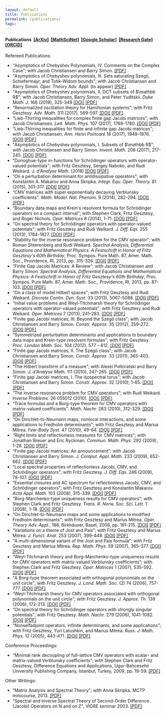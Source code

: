 ```yaml
---
layout: default
title: Publications
permalink: /publications/
tags: 
---
```


<h4>Publications&nbsp; 
<a href="https://arxiv.org/a/zinchenko_m_1">[ArXiv]</a>&nbsp;
<a href="https://www.ams.org/mathscinet/search/author.html?mrauthid=778212">[MathSciNet]</a>&nbsp;
<a href="https://scholar.google.com/citations?user=SW1Lc4YAAAAJ">[Google Scholar]</a>&nbsp; 
<a href="https://www.researchgate.net/profile/Maxim_Zinchenko">[Research Gate]</a>&nbsp; 
<a href="https://orcid.org/0000-0002-9559-0650">[ORCID]</a>&nbsp; 
</h4>


Refereed Publications:
<ul>

<li>
<q>Asymptotics of Chebyshev Polynomials, IV. Comments on the Complex Case</q>; 
with Jacob Christiansen and Barry Simon. 
<i></i>
<a href="https://arxiv.org/abs/1812.10667">[PDF]</a>
</li>

<li>
<q>Asymptotics of Chebyshev polynomials, III. Sets saturating Szegö, Schiefermayr, and Totik-Widom bounds</q>; 
with Jacob Christiansen and Barry Simon. 
<i>Oper. Theory Adv. Appl.</i> (to appear)
<a href="https://arxiv.org/pdf/1712.03482.pdf">[PDF]</a>
</li>

<li>
<q>Asymptotics of Chebyshev polynomials, II. DCT subsets of $\mathbb R$</q>; 
with Jacob Christiansen, Barry Simon, and Peter Yuditskii. 
<i>Duke Math. J.</i> 168 (2019), 325-349
<a href="https://doi.org/10.1215/00127094-2018-0045">[DOI]</a>
<a href="https://arxiv.org/pdf/1709.06707">[PDF]</a>
</li>

<li>
<q>Renormalized oscillation theory for Hamiltonian systems</q>; 
with Fritz Gesztesy. 
<i>Adv. Math.</i> 311 (2017), 569-597.
<a href="https://doi.org/10.1016/j.aim.2017.03.005">[DOI]</a>
<a href="https://arxiv.org/pdf/1608.02116">[PDF]</a>
</li>

<li>
<q>Lieb-Thirring inequalities for complex finite gap Jacobi matrices</q>; 
with Jacob Christiansen. 
<i>Lett. Math. Phys.</i> 107 (2017), 1769-1780.
<a href="https://doi.org/10.1007/s11005-017-0961-z">[DOI]</a>
<a href="https://arxiv.org/pdf/1609.09812">[PDF]</a>
</li>

<li>
<q>Lieb-Thirring inequalities for finite and infinite gap Jacobi matrices</q>; 
with Jacob Christiansen. 
<i>Ann. Henri Poincaré</i> 18 (2017), 1949–1976.
<a href="https://doi.org/10.1007/s00023-016-0546-x">[DOI]</a>
<a href="https://arxiv.org/pdf/1609.09566">[PDF]</a>
</li>

<li>
<q>Asymptotics of Chebyshev polynomials, I. Subsets of $\mathbb R$</q>; 
with Jacob Christiansen and Barry Simon. 
<i>Invent. Math.</i> 208 (2017), 217-245. 
<a href="https://doi.org/10.1007/s00222-016-0689-x">[DOI]</a>
<a href="https://arxiv.org/pdf/1505.02604">[PDF]</a>
</li>

<li>
<q>Donoghue-type m-functions for Schrödinger operators with operator-valued potentials</q>; 
with Fritz Gesztesy, Sergey Naboko, and Rudi Weikard. 
<i>J. d'Analyse Math.</i> (2018) 
<a href="https://doi.org/10.1007/s11854-018-0076-1">[DOI]</a>
<a href="https://arxiv.org/pdf/1506.06324">[PDF]</a>
</li>

<li><q>On a perturbation determinant for antidissipative operators</q>; 
with Konstantin A. Makarov and Anna Skripka. 
<i>Integr. Equ. Oper. Theory.</i> 81 (2015), 301-317. 
<a href="https://doi.org/10.1007/s00020-014-2212-3">[DOI]</a>
<a href="https://arxiv.org/pdf/1412.6633">[PDF]</a>
</li>

<li>
<q>CMV matrices with super exponentially decaying Verblunsky coefficients</q>.
<i>Math. Model. Nat. Phenom.</i> 9 (2014), 282-294. 
<a href="https://doi.org/10.1051/mmnp/20149519">[DOI]</a>
<a href="https://sites.google.com/site/maximmath/publications/CMVSupExp.pdf">[PDF]</a>
</li>

<li>
<q>Boundary data maps and Krein's resolvent formula for Schrödinger operators on a compact interval</q>; 
with Stephen Clark, Fritz Gesztesy, and Roger Nichols. 
<i>Oper. Matrices</i> 8 (2014), 1-71. 
<a href="https://doi.org/10.7153/oam-08-01">[DOI]</a>
<a href="https://arxiv.org/pdf/1204.3314">[PDF]</a>
</li>

<li>
<q>On spectral theory for Schrödinger operators with operator-valued potentials</q>; 
with Fritz Gesztesy and Rudi Weikard.
<i>J. Diff. Eqs.</i> 255 (2013), 1784-1827.
<a href="https://doi.org/10.1016/j.jde.2013.05.022">[DOI]</a>
<a href="https://arxiv.org/pdf/1301.0682">[PDF]</a>
</li>

<li>
<q>Stability for the inverse resonance problem for the CMV operator</q>; 
with Roman Shterenberg and Rudi Weikard.
<i>Spectral Analysis, Differential Equations and Mathematical Physics: A Festschrift in Honor of Fritz Gesztesy's 60th Birthday</i>, Proc. Sympos. Pure Math. 87, Amer. Math. Soc., Providence, RI, 2013, pp. 315-326.
<a href="https://doi.org/10.1090/pspum/087">[DOI]</a>
<a href="https://arxiv.org/pdf/1301.5078">[PDF]</a>
</li>

<li>
<q>Finite Gap Jacobi Matrices: A Review</q>; 
with Jacob Christiansen and Barry Simon.
<i>Spectral Analysis, Differential Equations and Mathematical Physics: A Festschrift in Honor of Fritz Gesztesy's 60th Birthday</i>, Proc. Sympos. Pure Math. 87, Amer. Math. Soc., Providence, RI, 2013, pp. 87-103.
<a href="https://doi.org/10.1090/pspum/087">[DOI]</a>
<a href="https://arxiv.org/pdf/1301.5073">[PDF]</a>
</li>

<li>
<q>On a class of model Hilbert spaces</q>; 
with Fritz Gesztesy and Rudi Weikard.
<i>Discrete Contin. Dyn. Syst.</i> 33 (2013), 5067-5088.
<a href="https://doi.org/10.3934/dcds.2013.33.5067">[DOI]</a>
<a href="https://arxiv.org/pdf/1111.0645">[PDF]</a>
</li>

<li>
<q>Initial value problems and Weyl-Titchmarsh theory for Schrödinger operators with operator-valued potentials</q>; 
with Fritz Gesztesy and Rudi Weikard.
<i>Oper. Matrices</i> 7 (2013), 241-283.
<a href="https://doi.org/10.7153/oam-07-15">[DOI]</a>
<a href="https://arxiv.org/pdf/1109.1613">[PDF]</a>
</li>

<li>
<q>Finite gap Jacobi matrices, III. Beyond the Szegö class</q>; 
with Jacob Christiansen and Barry Simon.
<i>Constr. Approx.</i> 35 (2012), 259-272.
<a href="https://doi.org/10.1007/s00365-012-9152-4">[DOI]</a>
<a href="https://arxiv.org/pdf/1108.0183">[PDF]</a>
</li>

<li>
<q>Symmetrized perturbation determinants and applications to boundary data maps and Krein-type resolvent formulas</q>; 
with Fritz Gesztesy.
<i>Proc. London Math. Soc.</i> 104 (2012), 577 – 612.
<a href="https://doi.org/10.1112/plms/pdr024">[DOI]</a>
<a href="https://arxiv.org/pdf/1007.4605">[PDF]</a>
</li>

<li>
<q>Finite gap Jacobi matrices, II. The Szegö class</q>; 
with Jacob Christiansen and Barry Simon.
<i>Constr. Approx.</i> 33 (2011), 365-403.
<a href="https://doi.org/10.1007/s00365-010-9094-7">[DOI]</a>
<a href="https://arxiv.org/pdf/0906.1630">[PDF]</a>
</li>

<li>
<q>The Hilbert transform of a measure</q>; 
with Alexei Poltoratski and Barry Simon.
<i>J. d'Analyse Math.</i> 111 (2010), 247-265.
<a href="https://doi.org/10.1007/s11854-010-0017-0">[DOI]</a>
<a href="https://arxiv.org/pdf/0811.0791">[PDF]</a>
</li>

<li>
<q>Finite gap Jacobi matrices, I. The isospectral torus</q>; 
with Jacob Christiansen and Barry Simon.
<i>Constr. Approx.</i> 32 (2010), 1-65.
<a href="https://doi.org/10.1007/s00365-009-9057-z">[DOI]</a>
<a href="https://arxiv.org/pdf/0810.3273">[PDF]</a>
</li>

<li>
<q>The inverse resonance problem for CMV operators</q>; 
with Rudi Weikard.
<i>Inverse Problems.</i> 26 055012 (2010).
<a href="https://doi.org/10.1088/0266-5611/26/5/055012">[DOI]</a>
<a href="https://sites.google.com/site/maximmath/publications/CMVres.pdf" target="_blank">[PDF]</a>
</li>

<li>
<q>Trace formulas and a Borg-type theorem for CMV operators with matrix-valued coefficients</q>.
<i>Math. Nachr.</i> 283 (2010), 312-329.
<a href="https://doi.org/10.1002/mana.200810207">[DOI]</a>
<a href="https://arxiv.org/pdf/0808.0382">[PDF]</a>
</li>

<li>
<q>On Dirichlet-to-Neumann maps, nonlocal interactions, and some applications to Fredholm determinants</q>; 
with Fritz Gesztesy and Marius Mitrea.
<i>Few-Body Syst.</i> 47 (2010), 49-64.
<a href="https://doi.org/10.1007/s00601-009-0065-0">[DOI]</a>
<a href="https://arxiv.org/pdf/1002.0390">[PDF]</a>
</li>

<li>
<q>Right limits and reflectionless measures for CMV matrices</q>; 
with Jonathan Breuer and Eric Ryckman.
<i>Commun. Math. Phys.</i> 292 (2009), 1-28.
<a href="https://doi.org/10.1007/s00220-009-0839-8">[DOI]</a>
<a href="https://arxiv.org/pdf/0902.1571">[PDF]</a>
</li>

<li>
<q>Finite gap Jacobi matrices: An announcement</q>; 
with Jacob Christiansen and Barry Simon.
<i>J. Comput. Appl. Math.</i> 233 (2009), 652-662.
<a href="https://doi.org/10.1016/j.cam.2009.02.081">[DOI]</a>
<a href="https://arxiv.org/pdf/0711.4739">[PDF]</a>
</li>

<li>
<q>Local spectral properties of reflectionless Jacobi, CMV, and Schrödinger operators</q>; 
with Fritz Gesztesy.
<i>J. Diff. Eqs.</i> 246 (2009), 78-107.
<a href="https://doi.org/10.1016/j.jde.2008.05.006">[DOI]</a>
<a href="https://arxiv.org/pdf/0803.3177">[PDF]</a>
</li>

<li>
<q>Essential closures and AC spectrum for reflectionless Jacobi, CMV, and Schrödinger operators</q>; 
with Fritz Gesztesy and Konstantin Makarov.
<i>Acta Appl. Math.</i> 103 (2008), 315-339.
<a href="https://doi.org/10.1007/s10440-008-9238-y">[DOI]</a>
<a href="https://arxiv.org/pdf/0803.3178">[PDF]</a>
</li>

<li>
<q>Borg-Marchenko-type uniqueness results for CMV operators</q>; 
with Stephen Clark and Fritz Gesztesy.
<i>Trans. R. Norw. Soc. Sci. Lett.</i> 1 (2008), 1-18.
<a href="https://doi.org/">[DOI]</a>
<a href="https://arxiv.org/pdf/0803.3175">[PDF]</a>
</li>

<li>
<q>On Dirichlet-to-Neumann maps and some applications to modified Fredholm  determinants</q>; 
with Fritz Gesztesy and Marius Mitrea.
<i>Oper. Theory Adv. Appl.</i>, 186, Birkhäuser, Basel, 2008, pp. 191-215.
<a href="https://doi.org/10.1007/978-3-7643-8755-6_9">[DOI]</a>
<a href="https://arxiv.org/pdf/1002.0389">[PDF]</a>
</li>

<li>
<q>Variations on a theme of Jost and Pais</q>; 
with Fritz Gesztesy and Marius Mitrea.
<i>J. Funct. Anal.</i> 253 (2007), 399-448.
<a href="https://doi.org/10.1016/j.jfa.2007.05.009">[DOI]</a>
<a href="https://arxiv.org/pdf/0705.3510">[PDF]</a>
</li>

<li>
<q>A multi-dimensional variant of the Jost and Pais formula</q>; 
with Fritz Gesztesy and Marius Mitrea.
<i>Rep. Math. Phys.</i> 59 (2007), 365-377.
<a href="https://doi.org/10.1016/S0034-4877(07)80072-3">[DOI]</a>
<a href="https://sites.google.com/site/maximmath/publications/GMZWroclaw.pdf" target="_blank">[PDF]</a>
</li>

<li>
<q>Weyl-Titchmarsh theory and Borg-Marchenko-type uniqueness results for CMV operators with matrix-valued Verblunsky coefficients</q>; 
with Stephen Clark and Fritz Gesztesy.
<i>Oper. Matrices</i> 1 (2007), 535-592.
<a href="https://doi.org/10.7153/oam-01-31">[DOI]</a>
<a href="https://arxiv.org/pdf/1002.0387">[PDF]</a>
</li>

<li>
<q>A Borg-type theorem associated with orthogonal polynomials on the unit circle</q>; 
with Fritz Gesztesy.
<i>J. Lond. Math. Soc.</i> (2) 74 (2006), 757-777.
<a href="https://doi.org/10.1112/S0024610706023167">[DOI]</a>
<a href="https://arxiv.org/pdf/math/0501212">[PDF]</a> 
</li>

<li>
<q>Weyl-Titchmarsh theory for CMV operators associated with orthogonal polynomials on the unit circle</q>; 
with Fritz Gesztesy.
<i>J. Approx. Th.</i> 139 (2006), 172-213.
<a href="https://doi.org/10.1016/j.jat.2005.08.002">[DOI]</a>
<a href="https://arxiv.org/pdf/math/0501210">[PDF]</a> 
</li>

<li>
<q>On spectral theory for Schrödinger operators with strongly singular potentials</q>; 
with Fritz Gesztesy.
<i>Math. Nachr.</i> 279 (2006), 1041-1082.
<a href="https://doi.org/10.1002/mana.200510410">[DOI]</a>
<a href="https://arxiv.org/pdf/math/0505120">[PDF]</a> 
</li>

<li>
<q>Nonselfadjoint operators, infinite determinants, and some applications</q>; 
with Fritz Gesztesy, Yuri Latushkin, and Marius Mitrea.
<i>Russ. J. Math. Phys.</i> 12 (2005), 443-471.
<a href="https://doi.org/">[DOI]</a>
<a href="https://arxiv.org/pdf/math/0511371">[PDF]</a>
</li>
</ul>


Conference Proceedings:
<ul>

<li>
<q>Minimal rank decoupling of full-lattice CMV operators with scalar- and matrix-valued Verblunsky coefficients</q>; 
with Stephen Clark and Fritz Gesztesy,
Difference Equations and Applications, Ugur-Bahcesehir University Publishing Company, Istanbul, Turkey, 2009, pp. 19-59.
<a href="https://arxiv.org/pdf/1002.0607">[PDF]</a>
</li>
</ul>


Other Writings:
<ul>

<li>
<q>Matrix Analysis and Spectral Theory</q>; 
with Anna Skripka. 
MCTP minicourse, 2013. 
<a href="https://sites.google.com/site/maximmath/publications/LinAlg%26SpTh.pdf" target="_blank">[PDF]</a>
</li>

<li>
<q>Spectral and Inverse Spectral Theory of Second-Order Difference (Jacobi) Operators on N and on Z</q>, 
VIGRE seminar 2003. 
<a href="https://sites.google.com/site/maximmath/publications/Jacobi-VIGRE.pdf" target="_blank">[PDF]</a>
</li>
</ul>


